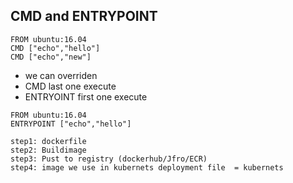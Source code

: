 ## CMD and ENTRYPOINT 
  ``` 
  FROM ubuntu:16.04
  CMD ["echo","hello"]
  CMD ["echo","new"]
  ```
  * we can overriden 
  * CMD last one execute
  * ENTRYOINT first one execute
  ```
  FROM ubuntu:16.04
  ENTRYPOINT ["echo","hello"]
  ```

  ```
  step1: dockerfile
  step2: Buildimage
  step3: Pust to registry (dockerhub/Jfro/ECR)
  step4: image we use in kubernets deployment file  = kubernets 
  ```